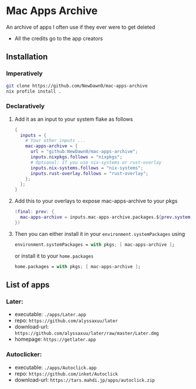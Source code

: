 # Mac Apps Archive
An archive of apps I often use if they ever were to get deleted

- All the credits go to the app creators
## Installation
### Imperatively
```bash
git clone https://github.com/NewDawn0/mac-apps-archive
nix profile install .
```
### Declaratively
1. Add it as an input to your system flake as follows
    ```nix
    {
      inputs = {
        # Your other inputs ...
        mac-apps-archive = {
          url = "github:NewDawn0/mac-apps-archive";
          inputs.nixpkgs.follows = "nixpkgs";
          # Optional: If you use nix-systems or rust-overlay
          inputs.nix-systems.follows = "nix-systems";
          inputs.rust-overlay.follows = "rust-overlay";
        };
      };
    }
    ```
2. Add this to your overlays to expose mac-apps-archive to your pkgs
    ```nix
    (final: prev: {
      mac-apps-archive = inputs.mac-apps-archive.packages.${prev.system}.default;
    })
    ```
3. Then you can either install it in your `environment.systemPackages` using 
    ```nix
    environment.systemPackages = with pkgs; [ mac-apps-archive ];
    ```
    or install it to your `home.packages`
    ```nix
    home.packages = with pkgs; [ mac-apps-archive ];
    ```

## List of apps
### Later:
- executable: `./apps/Later.app`
- repo: `https://github.com/alyssaxuu/later`
- download-url: `https://github.com/alyssaxuu/later/raw/master/Later.dmg`
- homepage: `https://getlater.app`

### Autoclicker:
- executable: `./apps/Autoclick.app`
- repo: `https://github.com/inket/Autoclick`
- download-url: `https://tars.mahdi.jp/apps/autoclick.zip`

